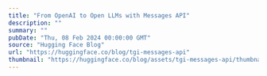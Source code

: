 ```yaml
---
title: "From OpenAI to Open LLMs with Messages API"
description: ""
summary: ""
pubDate: "Thu, 08 Feb 2024 00:00:00 GMT"
source: "Hugging Face Blog"
url: "https://huggingface.co/blog/tgi-messages-api"
thumbnail: "https://huggingface.co/blog/assets/tgi-messages-api/thumbnail.jpg"
---
```


